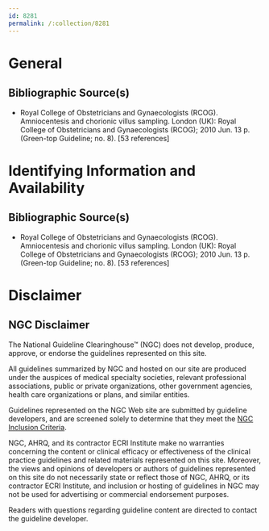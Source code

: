 ```yaml
---
id: 8281
permalink: /:collection/8281
---
```


# General

## Bibliographic Source(s)

- Royal College of Obstetricians and Gynaecologists (RCOG). Amniocentesis and chorionic villus sampling. London (UK): Royal College of Obstetricians and Gynaecologists (RCOG); 2010 Jun. 13 p. (Green-top Guideline; no. 8). [53 references]

# Identifying Information and Availability

## Bibliographic Source(s)

- Royal College of Obstetricians and Gynaecologists (RCOG). Amniocentesis and chorionic villus sampling. London (UK): Royal College of Obstetricians and Gynaecologists (RCOG); 2010 Jun. 13 p. (Green-top Guideline; no. 8). [53 references]

# Disclaimer

## NGC Disclaimer

The National Guideline Clearinghouse™ (NGC) does not develop, produce, approve, or endorse the guidelines represented on this site.

All guidelines summarized by NGC and hosted on our site are produced under the auspices of medical specialty societies, relevant professional associations, public or private organizations, other government agencies, health care organizations or plans, and similar entities.

Guidelines represented on the NGC Web site are submitted by guideline developers, and are screened solely to determine that they meet the [NGC Inclusion Criteria](/help-and-about/summaries/inclusion-criteria).

NGC, AHRQ, and its contractor ECRI Institute make no warranties concerning the content or clinical efficacy or effectiveness of the clinical practice guidelines and related materials represented on this site. Moreover, the views and opinions of developers or authors of guidelines represented on this site do not necessarily state or reflect those of NGC, AHRQ, or its contractor ECRI Institute, and inclusion or hosting of guidelines in NGC may not be used for advertising or commercial endorsement purposes.

Readers with questions regarding guideline content are directed to contact the guideline developer.

